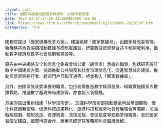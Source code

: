 ```yaml
---
layout: post
title: 國務院建議組建國家數據局　由發改委管理
date: 2023-03-07 17:28:33.000000000 +08:00
link: https://news.rthk.hk/rthk/ch/component/k2/1690899-20230307.htm
categories: rthk
---
```


國務院提出「國家機構改革方案」，建議組建「國家數據局」，由國家發改委管理。新機構將負責協調推動數據基礎制度建設，統籌數據資源整合共享和開發利用，推動數字經濟及數字社會規劃和建設等。

原先由中央網絡安全和信息化委員會辦公室（網信辦）承擔的職責，包括研究擬訂數字中國建設方案、協調推動公共服務和社會治理信息化、促進智慧城市建設、推動信息資源跨行業、跨部門戶互聯互通等，將會劃入「國家數據局」。

另外，由國家發改委承擔的職責，包括統籌推進數字經濟發展、組織實施國家大數據戰略、推進數字基建佈局建設等，亦會劃入新機構。

方案亦提出重新組建「科學技術部」，加強科學技術部推動健全新型舉國體制、優化科技創新管理、促進科技成果轉化、促進科技和經濟社會發展結合等職能，加強戰略規劃、體制改造、資源統籌、政策法規、督促檢查等宏觀管理職責。至於國家實驗室建設、國際科技合作、應用基礎研究等職能則會繼續保留。
